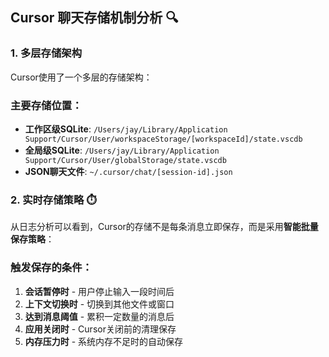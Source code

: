 ## **Cursor 聊天存储机制分析** 🔍

### **1. 多层存储架构**

Cursor使用了一个多层的存储架构：

### **主要存储位置**：

- **工作区级SQLite**: `/Users/jay/Library/Application Support/Cursor/User/workspaceStorage/[workspaceId]/state.vscdb`
- **全局级SQLite**: `/Users/jay/Library/Application Support/Cursor/User/globalStorage/state.vscdb`
- **JSON聊天文件**: `~/.cursor/chat/[session-id].json`

### **2. 实时存储策略** ⏱️

从日志分析可以看到，Cursor的存储不是每条消息立即保存，而是采用**智能批量保存策略**：

### **触发保存的条件**：

1. **会话暂停时** - 用户停止输入一段时间后
2. **上下文切换时** - 切换到其他文件或窗口
3. **达到消息阈值** - 累积一定数量的消息后
4. **应用关闭时** - Cursor关闭前的清理保存
5. **内存压力时** - 系统内存不足时的自动保存